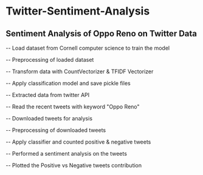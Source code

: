 # Twitter-Sentiment-Analysis

## Sentiment Analysis of Oppo Reno on Twitter Data

-- Load dataset from Cornell computer science to train the model

-- Preprocessing of loaded dataset

-- Transform data with CountVectorizer & TFIDF Vectorizer

-- Apply classification model and save pickle files

-- Extracted data from twitter API

-- Read the recent tweets with keyword "Oppo Reno"

-- Downloaded tweets for analysis

-- Preprocessing of downloaded tweets

-- Apply classifier and counted positive & negative tweets

-- Performed a sentiment analysis on the tweets

-- Plotted the Positive vs Negative tweets contribution
